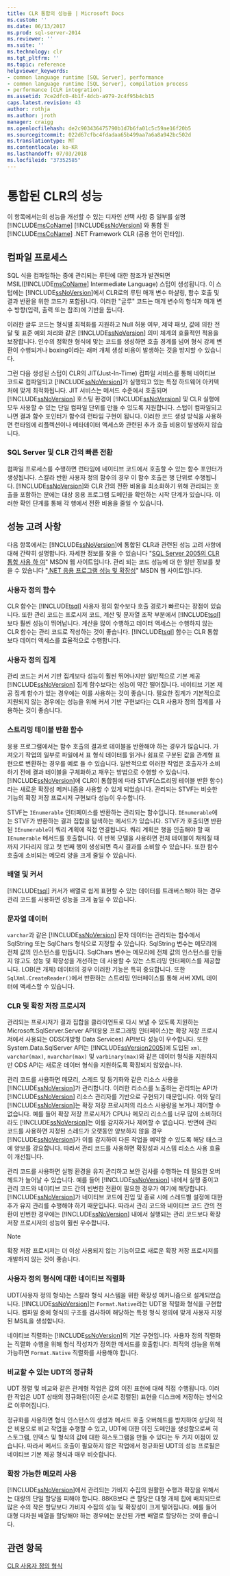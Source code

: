 ```yaml
---
title: CLR 통합의 성능을 | Microsoft Docs
ms.custom: ''
ms.date: 06/13/2017
ms.prod: sql-server-2014
ms.reviewer: ''
ms.suite: ''
ms.technology: clr
ms.tgt_pltfrm: ''
ms.topic: reference
helpviewer_keywords:
- common language runtime [SQL Server], performance
- common language runtime [SQL Server], compilation process
- performance [CLR integration]
ms.assetid: 7ce2dfc0-4b1f-4dcb-a979-2c4f95b4cb15
caps.latest.revision: 43
author: rothja
ms.author: jroth
manager: craigg
ms.openlocfilehash: de2c903436475790b1d7b6fa01c5c59ae16f20b5
ms.sourcegitcommit: 022d67cfbc4fdadaa65b499aa7a6a8a942bc502d
ms.translationtype: MT
ms.contentlocale: ko-KR
ms.lasthandoff: 07/03/2018
ms.locfileid: "37352585"
---
```

# <a name="performance-of-clr-integration"></a>통합된 CLR의 성능
  이 항목에서는의 성능을 개선할 수 있는 디자인 선택 사항 중 일부를 설명 [!INCLUDE[msCoName](../../../includes/msconame-md.md)] [!INCLUDE[ssNoVersion](../../../includes/ssnoversion-md.md)] 와 통합 된 [!INCLUDE[msCoName](../../../includes/msconame-md.md)] .NET Framework CLR (공용 언어 런타임).  
  
## <a name="the-compilation-process"></a>컴파일 프로세스  
 SQL 식을 컴파일하는 중에 관리되는 루틴에 대한 참조가 발견되면 MSIL([!INCLUDE[msCoName](../../../includes/msconame-md.md)] Intermediate Language) 스텁이 생성됩니다. 이 스텁에는 [!INCLUDE[ssNoVersion](../../../includes/ssnoversion-md.md)]에서 CLR로의 루틴 매개 변수 마샬링, 함수 호출 및 결과 반환을 위한 코드가 포함됩니다. 이러한 "글루" 코드는 매개 변수의 형식과 매개 변수 방향(입력, 출력 또는 참조)에 기반을 둡니다.  
  
 이러한 글루 코드는 형식별 최적화를 지원하고 Null 허용 여부, 제약 패싯, 값에 의한 전달 및 표준 예외 처리와 같은 [!INCLUDE[ssNoVersion](../../../includes/ssnoversion-md.md)] 의미 체계의 효율적인 적용을 보장합니다. 인수의 정확한 형식에 맞는 코드를 생성하면 호출 경계를 넘어 형식 강제 변환이 수행되거나 boxing이라는 래퍼 개체 생성 비용이 발생하는 것을 방지할 수 있습니다.  
  
 그런 다음 생성된 스텁이 CLR의 JIT(Just-In-Time) 컴파일 서비스를 통해 네이티브 코드로 컴파일되고 [!INCLUDE[ssNoVersion](../../../includes/ssnoversion-md.md)]가 실행되고 있는 특정 하드웨어 아키텍처에 맞게 최적화됩니다. JIT 서비스는 메서드 수준에서 호출되며 [!INCLUDE[ssNoVersion](../../../includes/ssnoversion-md.md)] 호스팅 환경이 [!INCLUDE[ssNoVersion](../../../includes/ssnoversion-md.md)] 및 CLR 실행에 모두 사용할 수 있는 단일 컴파일 단위를 만들 수 있도록 지원합니다. 스텁이 컴파일되고 나면 결과 함수 포인터가 함수의 런타임 구현이 됩니다. 이러한 코드 생성 방식을 사용하면 런타임에 리플렉션이나 메타데이터 액세스와 관련된 추가 호출 비용이 발생하지 않습니다.  
  
### <a name="fast-transitions-between-sql-server-and-clr"></a>SQL Server 및 CLR 간의 빠른 전환  
 컴파일 프로세스를 수행하면 런타임에 네이티브 코드에서 호출할 수 있는 함수 포인터가 생성됩니다. 스칼라 반환 사용자 정의 함수의 경우 이 함수 호출은 행 단위로 수행됩니다. [!INCLUDE[ssNoVersion](../../../includes/ssnoversion-md.md)]와 CLR 간의 전환 비용을 최소화하기 위해 관리되는 호출을 포함하는 문에는 대상 응용 프로그램 도메인을 확인하는 시작 단계가 있습니다. 이러한 확인 단계를 통해 각 행에서 전환 비용을 줄일 수 있습니다.  
  
## <a name="performance-considerations"></a>성능 고려 사항  
 다음 항목에서는 [!INCLUDE[ssNoVersion](../../../includes/ssnoversion-md.md)]에 통합된 CLR과 관련된 성능 고려 사항에 대해 간략히 설명합니다. 자세한 정보를 찾을 수 있습니다 "[SQL Server 2005의 CLR 통합 사용 하 여](http://go.microsoft.com/fwlink/?LinkId=50332)" MSDN 웹 사이트입니다. 관리 되는 코드 성능에 대 한 일반 정보를 찾을 수 있습니다 "[.NET 응용 프로그램 성능 및 확장성](http://go.microsoft.com/fwlink/?LinkId=50333)" MSDN 웹 사이트입니다.  
  
### <a name="user-defined-functions"></a>사용자 정의 함수  
 CLR 함수는 [!INCLUDE[tsql](../../../includes/tsql-md.md)] 사용자 정의 함수보다 호출 경로가 빠르다는 장점이 있습니다. 또한 관리 코드는 프로시저 코드, 계산 및 문자열 조작 부분에서 [!INCLUDE[tsql](../../../includes/tsql-md.md)]보다 훨씬 성능이 뛰어납니다. 계산을 많이 수행하고 데이터 액세스는 수행하지 않는 CLR 함수는 관리 코드로 작성하는 것이 좋습니다. [!INCLUDE[tsql](../../../includes/tsql-md.md)] 함수는 CLR 통합보다 데이터 액세스를 효율적으로 수행합니다.  
  
### <a name="user-defined-aggregates"></a>사용자 정의 집계  
 관리 코드는 커서 기반 집계보다 성능이 훨씬 뛰어나지만 일반적으로 기본 제공 [!INCLUDE[ssNoVersion](../../../includes/ssnoversion-md.md)] 집계 함수보다는 성능이 약간 떨어집니다. 네이티브 기본 제공 집계 함수가 있는 경우에는 이를 사용하는 것이 좋습니다. 필요한 집계가 기본적으로 지원되지 않는 경우에는 성능을 위해 커서 기반 구현보다는 CLR 사용자 정의 집계를 사용하는 것이 좋습니다.  
  
### <a name="streaming-table-valued-functions"></a>스트리밍 테이블 반환 함수  
 응용 프로그램에서는 함수 호출의 결과로 테이블을 반환해야 하는 경우가 많습니다. 가져오기 작업의 일부로 파일에서 표 형식 데이터를 읽거나 쉼표로 구분된 값을 관계형 표현으로 변환하는 경우를 예로 들 수 있습니다. 일반적으로 이러한 작업은 호출자가 소비하기 전에 결과 테이블을 구체화하고 채우는 방법으로 수행할 수 있습니다. [!INCLUDE[ssNoVersion](../../../includes/ssnoversion-md.md)]에 CLR이 통합됨에 따라 STVF(스트리밍 테이블 반환 함수)라는 새로운 확장성 메커니즘을 사용할 수 있게 되었습니다. 관리되는 STVF는 비슷한 기능의 확장 저장 프로시저 구현보다 성능이 우수합니다.  
  
 STVF는 `IEnumerable` 인터페이스를 반환하는 관리되는 함수입니다. `IEnumerable`에는 STVF가 반환하는 결과 집합을 탐색하는 메서드가 있습니다. STVF가 호출되면 반환된 `IEnumerable`이 쿼리 계획에 직접 연결됩니다. 쿼리 계획은 행을 인출해야 할 때 `IEnumerable` 메서드를 호출합니다. 이 반복 모델을 사용하면 전체 테이블이 채워질 때까지 기다리지 않고 첫 번째 행이 생성되면 즉시 결과를 소비할 수 있습니다. 또한 함수 호출에 소비되는 메모리 양을 크게 줄일 수 있습니다.  
  
### <a name="arrays-vs-cursors"></a>배열 및 커서  
 [!INCLUDE[tsql](../../../includes/tsql-md.md)] 커서가 배열로 쉽게 표현할 수 있는 데이터를 트래버스해야 하는 경우 관리 코드를 사용하면 성능을 크게 높일 수 있습니다.  
  
### <a name="string-data"></a>문자열 데이터  
 `varchar`과 같은 [!INCLUDE[ssNoVersion](../../../includes/ssnoversion-md.md)] 문자 데이터는 관리되는 함수에서 SqlString 또는 SqlChars 형식으로 지정할 수 있습니다. SqlString 변수는 메모리에 전체 값의 인스턴스를 만듭니다. SqlChars 변수는 메모리에 전체 값의 인스턴스를 만들지 않고도 성능 및 확장성을 개선하는 데 사용할 수 있는 스트리밍 인터페이스를 제공합니다. LOB(큰 개체) 데이터의 경우 이러한 기능은 특히 중요합니다. 또한 `SqlXml.CreateReader()`에서 반환하는 스트리밍 인터페이스를 통해 서버 XML 데이터에 액세스할 수 있습니다.  
  
### <a name="clr-vs-extended-stored-procedures"></a>CLR 및 확장 저장 프로시저  
 관리되는 프로시저가 결과 집합을 클라이언트로 다시 보낼 수 있도록 지원하는 Microsoft.SqlServer.Server API(응용 프로그래밍 인터페이스)는 확장 저장 프로시저에서 사용되는 ODS(개방형 Data Services) API보다 성능이 우수합니다. 또한 System.Data.SqlServer API는 [!INCLUDE[ssVersion2005](../../../includes/ssversion2005-md.md)]에 도입된 `xml`, `varchar(max)`, `nvarchar(max)` 및 `varbinary(max)`와 같은 데이터 형식을 지원하지만 ODS API는 새로운 데이터 형식을 지원하도록 확장되지 않았습니다.  
  
 관리 코드를 사용하면 메모리, 스레드 및 동기화와 같은 리소스 사용을 [!INCLUDE[ssNoVersion](../../../includes/ssnoversion-md.md)]가 관리합니다. 이러한 리소스를 노출하는 관리되는 API가 [!INCLUDE[ssNoVersion](../../../includes/ssnoversion-md.md)] 리소스 관리자를 기반으로 구현되기 때문입니다. 이와 달리 [!INCLUDE[ssNoVersion](../../../includes/ssnoversion-md.md)]는 확장 저장 프로시저의 리소스 사용량을 보거나 제어할 수 없습니다. 예를 들어 확장 저장 프로시저가 CPU나 메모리 리소스를 너무 많이 소비하더라도 [!INCLUDE[ssNoVersion](../../../includes/ssnoversion-md.md)]는 이를 감지하거나 제어할 수 없습니다. 반면에 관리 코드를 사용하면 지정된 스레드가 오랫동안 양보하지 않을 경우 [!INCLUDE[ssNoVersion](../../../includes/ssnoversion-md.md)]가 이를 감지하여 다른 작업을 예약할 수 있도록 해당 태스크에 양보를 강요합니다. 따라서 관리 코드를 사용하면 확장성과 시스템 리소스 사용 효율이 개선됩니다.  
  
 관리 코드를 사용하면 실행 환경을 유지 관리하고 보안 검사를 수행하는 데 필요한 오버헤드가 늘어날 수 있습니다. 예를 들어 [!INCLUDE[ssNoVersion](../../../includes/ssnoversion-md.md)] 내에서 실행 중이고 관리 코드와 네이티브 코드 간의 빈번한 전환이 필요한 경우가 여기에 해당합니다. [!INCLUDE[ssNoVersion](../../../includes/ssnoversion-md.md)]가 네이티브 코드에 진입 및 종료 시에 스레드별 설정에 대한 추가 유지 관리를 수행해야 하기 때문입니다. 따라서 관리 코드와 네이티브 코드 간의 전환이 빈번한 경우에는 [!INCLUDE[ssNoVersion](../../../includes/ssnoversion-md.md)] 내에서 실행되는 관리 코드보다 확장 저장 프로시저의 성능이 훨씬 우수합니다.  
  
> [!NOTE]  
>  확장 저장 프로시저는 더 이상 사용되지 않는 기능이므로 새로운 확장 저장 프로시저를 개발하지 않는 것이 좋습니다.  
  
### <a name="native-serialization-for-user-defined-types"></a>사용자 정의 형식에 대한 네이티브 직렬화  
 UDT(사용자 정의 형식)는 스칼라 형식 시스템을 위한 확장성 메커니즘으로 설계되었습니다. [!INCLUDE[ssNoVersion](../../../includes/ssnoversion-md.md)]는 `Format.Native`라는 UDT용 직렬화 형식을 구현합니다. 컴파일 중에 형식의 구조를 검사하여 해당하는 특정 형식 정의에 맞게 사용자 지정된 MSIL을 생성합니다.  
  
 네이티브 직렬화는 [!INCLUDE[ssNoVersion](../../../includes/ssnoversion-md.md)]의 기본 구현입니다. 사용자 정의 직렬화는 직렬화 수행을 위해 형식 작성자가 정의한 메서드를 호출합니다. 최적의 성능을 위해 가능하면 `Format.Native` 직렬화를 사용해야 합니다.  
  
### <a name="normalization-of-comparable-udts"></a>비교할 수 있는 UDT의 정규화  
 UDT 정렬 및 비교와 같은 관계형 작업은 값의 이진 표현에 대해 직접 수행됩니다. 이러한 작업은 UDT 상태의 정규화된(이진 순서로 정렬된) 표현을 디스크에 저장하는 방식으로 이루어집니다.  
  
 정규화를 사용하면 형식 인스턴스의 생성과 메서드 호출 오버헤드를 방지하여 상당히 적은 비용으로 비교 작업을 수행할 수 있고, UDT에 대한 이진 도메인을 생성함으로써 히스토그램, 인덱스 및 형식의 값에 대한 히스토그램을 만들 수 있다는 두 가지 이점이 있습니다. 따라서 메서드 호출이 필요하지 않은 작업에서 정규화된 UDT의 성능 프로필은 네이티브 기본 제공 형식과 매우 비슷합니다.  
  
### <a name="scalable-memory-usage"></a>확장 가능한 메모리 사용  
 [!INCLUDE[ssNoVersion](../../../includes/ssnoversion-md.md)]에서 관리되는 가비지 수집의 원활한 수행과 확장을 위해서는 대량의 단일 할당을 피해야 합니다. 88KB보다 큰 할당은 대형 개체 힙에 배치되므로 많은 수의 작은 할당보다 가비지 수집의 성능 및 확장성이 크게 떨어집니다. 예를 들어 대형 다차원 배열을 할당해야 하는 경우에는 분산된 가변 배열로 할당하는 것이 좋습니다.  
  
## <a name="see-also"></a>관련 항목  
 [CLR 사용자 정의 형식](../clr-integration-database-objects-user-defined-types/clr-user-defined-types.md)  
  
  
